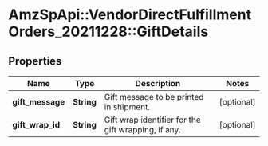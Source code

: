 # AmzSpApi::VendorDirectFulfillmentOrders_20211228::GiftDetails

## Properties
Name | Type | Description | Notes
------------ | ------------- | ------------- | -------------
**gift_message** | **String** | Gift message to be printed in shipment. | [optional] 
**gift_wrap_id** | **String** | Gift wrap identifier for the gift wrapping, if any. | [optional] 

